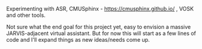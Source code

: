

Experimenting with ASR, CMUSphinx - https://cmusphinx.github.io/ , VOSK and other tools. 

Not sure what the end goal for this project yet, easy to envision a massive JARVIS-adjacent virtual assistant. But for now this will start as a few lines of code and I'll expand things as new ideas/needs come up.